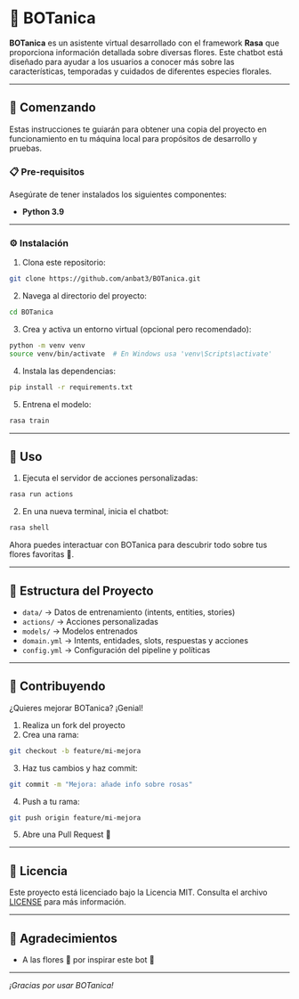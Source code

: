 # 🌸 BOTanica

**BOTanica** es un asistente virtual desarrollado con el framework **Rasa** que proporciona información detallada sobre diversas flores. Este chatbot está diseñado para ayudar a los usuarios a conocer más sobre las características, temporadas y cuidados de diferentes especies florales.

---

## 🚀 Comenzando

Estas instrucciones te guiarán para obtener una copia del proyecto en funcionamiento en tu máquina local para propósitos de desarrollo y pruebas.

### 📋 Pre-requisitos

Asegúrate de tener instalados los siguientes componentes:

- **Python 3.9**
---

### ⚙️ Instalación

1. Clona este repositorio:

```bash
git clone https://github.com/anbat3/BOTanica.git
```

2. Navega al directorio del proyecto:

```bash
cd BOTanica
```

3. Crea y activa un entorno virtual (opcional pero recomendado):

```bash
python -m venv venv
source venv/bin/activate  # En Windows usa 'venv\Scripts\activate'
```

4. Instala las dependencias:

```bash
pip install -r requirements.txt
```

5. Entrena el modelo:

```bash
rasa train
```

---

## 🧠 Uso

1. Ejecuta el servidor de acciones personalizadas:

```bash
rasa run actions
```

2. En una nueva terminal, inicia el chatbot:

```bash
rasa shell
```

Ahora puedes interactuar con BOTanica para descubrir todo sobre tus flores favoritas 🌺.

---

## 📁 Estructura del Proyecto

- `data/` → Datos de entrenamiento (intents, entities, stories)
- `actions/` → Acciones personalizadas
- `models/` → Modelos entrenados
- `domain.yml` → Intents, entidades, slots, respuestas y acciones
- `config.yml` → Configuración del pipeline y políticas

---

## 🤝 Contribuyendo

¿Quieres mejorar BOTanica? ¡Genial!

1. Realiza un fork del proyecto
2. Crea una rama:

```bash
git checkout -b feature/mi-mejora
```

3. Haz tus cambios y haz commit:

```bash
git commit -m "Mejora: añade info sobre rosas"
```

4. Push a tu rama:

```bash
git push origin feature/mi-mejora
```

5. Abre una Pull Request 🚀

---

## 📝 Licencia

Este proyecto está licenciado bajo la Licencia MIT. Consulta el archivo [LICENSE](LICENSE) para más información.

---

## 🌻 Agradecimientos

- A las flores 🌷 por inspirar este bot 🌼

---

*¡Gracias por usar BOTanica!*
